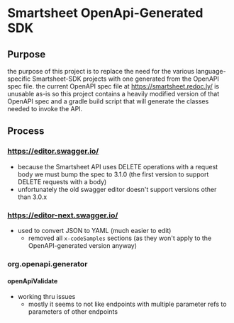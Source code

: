 # Smartsheet OpenApi-Generated SDK

## Purpose
the purpose of this project is to replace the need for the various language-specific Smartsheet-SDK projects with one
generated from the OpenAPI spec file.  the current OpenAPI spec file at https://smartsheet.redoc.ly/ is unusable as-is
so this project contains a heavily modified version of that OpenAPI spec and a gradle build script that will generate
the classes needed to invoke the API.

## Process
### https://editor.swagger.io/
* because the Smartsheet API uses DELETE operations with a request body we must bump the spec to 3.1.0 (the first 
version to support DELETE requests with a body)
* unfortunately the old swagger editor doesn't support versions other than 3.0.x

### https://editor-next.swagger.io/
* used to convert JSON to YAML (much easier to edit)
  * removed all `x-codeSamples` sections (as they won't apply to the OpenAPI-generated version anyway)
  
### org.openapi.generator
#### openApiValidate
* working thru issues 
  * mostly it seems to not like endpoints with multiple parameter refs to parameters of other endpoints